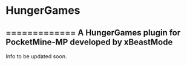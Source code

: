 # HungerGames
=============
A HungerGames plugin for PocketMine-MP developed by xBeastMode
--------------------------------------------------------------

Info to be updated soon.

